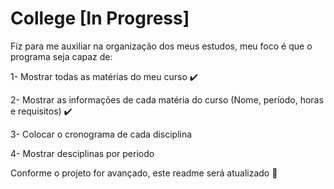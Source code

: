 # College [In Progress]

Fiz para me auxiliar na organização dos meus estudos, meu foco é que o programa seja capaz de:

1- Mostrar todas as matérias do meu curso :heavy_check_mark:

2- Mostrar as informações de cada matéria do curso (Nome, período, horas e requisitos) :heavy_check_mark:

3- Colocar o cronograma de cada disciplina 

4- Mostrar desciplinas por periodo

Conforme o projeto for avançado, este readme será atualizado :purple_heart:
